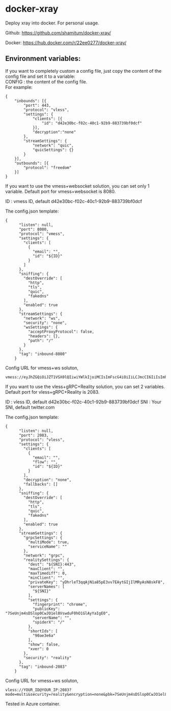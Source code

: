 # docker-xray
Deploy xray into docker. For personal usage.

Github: https://github.com/shamitum/docker-xray/

Docker: https://hub.docker.com/r/22ee0277/docker-xray/


##  Environment variables:  
If you want to completely custom a config file, just copy the content of the config file and set it to a variable:  
CONFIG : the content of the config file.    
For example:
```
{
    "inbounds": [{
        "port": 443,
        "protocol": "vless",
        "settings": {
            "clients": [{
                "id": "d42e30bc-f02c-40c1-92b9-883739bf0dcf"
            }],
            "decryption":"none"
        },
        "streamSettings": {
            "network": "quic",
            "quicSettings": {}
        }
    }],
    "outbounds": [{
        "protocol": "freedom"
    }]
}
```

If you want to use the vmess+websocket solution, you can set only 1 variable. Default port for vmess+websocket is 8080. 

ID : vmess ID, default d42e30bc-f02c-40c1-92b9-883739bf0dcf  

The config.json template:  
```
{
      "listen": null,
      "port": 8080,
      "protocol": "vmess",
      "settings": {
        "clients": [
          {
            "email": "",
            "id": "${ID}"
          }
        ]
      },
      "sniffing": {
        "destOverride": [
          "http",
          "tls",
          "quic",
          "fakedns"
        ],
        "enabled": true
      },
      "streamSettings": {
        "network": "ws",
        "security": "none",
        "wsSettings": {
          "acceptProxyProtocol": false,
          "headers": {},
          "path": "/"
        }
      },
      "tag": "inbound-8080"
    }
```
Config URL for vmess+ws soluton,
```
vmess://eyJhZGQiOiJZT1VSX0lQIiwiYWlkIjoiMCIsImFscG4iOiIiLCJmcCI6IiIsImhvc3QiOiIiLCJpZCI6IllPVVJfSUQiLCJuZXQiOiJ3cyIsInBhdGgiOiIvIiwicG9ydCI6IjgwODAiLCJwcyI6IlZNRVNTIFdTIiwic2N5IjoiYXV0byIsInNuaSI6IiIsInRscyI6IiIsInR5cGUiOiIiLCJ2IjoiMiJ9
```



If you want to use the vless+gRPC+Reality solution, you can set 2 variables. Default port for vless+gRPC+Reality is 2083.

ID : vless ID, default d42e30bc-f02c-40c1-92b9-883739bf0dcf
SNI : Your SNI, default twitter.com

The config.json template:
```
{
      "listen": null,
      "port": 2083,
      "protocol": "vless",
      "settings": {
        "clients": [
          {
            "email": "",
            "flow": "",
            "id": "${ID}"
          }
        ],
        "decryption": "none",
        "fallbacks": []
      },
      "sniffing": {
        "destOverride": [
          "http",
          "tls",
          "quic",
          "fakedns"
        ],
        "enabled": true
      },
      "streamSettings": {
        "grpcSettings": {
          "multiMode": true,
          "serviceName": ""
        },
        "network": "grpc",
        "realitySettings": {
          "dest": "${SNI}:443",
          "maxClient": "",
          "maxTimediff": 0,
          "minClient": "",
          "privateKey": "yDhrleT3qqAjN1a85pE3vv7EAytGIjIlMRyAsN8skF8",
          "serverNames": [
            "${SNI}"
          ],
          "settings": {
            "fingerprint": "chrome",
            "publicKey": "7SeUnjm4sDSlop0CwJO1el8VswduF0hO1GlAyYaIgE0",
            "serverName": "",
            "spiderX": "/"
          },
          "shortIds": [
            "90ae3e6a"
          ],
          "show": false,
          "xver": 0
        },
        "security": "reality"
      },
      "tag": "inbound-2083"
    }
```
Config URL for vmess+ws soluton,
```
vless://YOUR_ID@YOUR_IP:2083?mode=multi&security=reality&encryption=none&pbk=7SeUnjm4sDSlop0CwJO1el8VswduF0hO1GlAyYaIgE0&fp=chrome&spx=%2F&type=grpc&serviceName=&sni=YOUR_SNI&sid=90ae3e6a#VLESS+gRPC+REALITY
```
Tested in Azure container.
